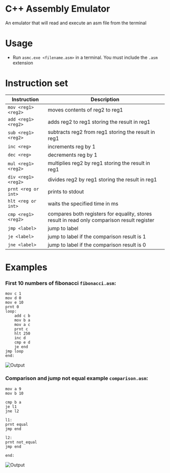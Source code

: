 # C++ Assembly Emulator
An emulator that will read and execute an asm file from the terminal

# Usage
- Run `asmc.exe <filename.asm>` in a terminal. You must include the `.asm` extension

# Instruction set
| Instruction         | Description |
| ------------------- | ----------- |
| `mov <reg1> <reg2>` | moves contents of reg2 to reg1 |
| `add <reg1> <reg2>` | adds reg2 to reg1 storing the result in reg1 |
| `sub <reg1> <reg2>` | subtracts reg2 from reg1 storing the result in reg1 |
| `inc <reg>`         | increments reg by 1 |
| `dec <reg>`         | decrements reg by 1 |
| `mul <reg1> <reg2>` | multiplies reg2 by reg1 storing the result in reg1 |
| `div <reg1> <reg2>` | divides reg2 by reg1 storing the result in reg1 |
| `prnt <reg or int>` | prints to stdout |
| `hlt <reg or int>`  | waits the specified time in ms |
| `cmp <reg1> <reg2>` | compares both registers for equality, stores result in read only comparison result register |
| `jmp <label>`       | jump to label |
| `je <label>`        | jump to label if the comparison result is 1 |
| `jne <label>`       | jump to label if the comparison result is 0 |

# Examples
### First 10 numbers of fibonacci `fibonacci.asm`:
```
mov c 1
mov d 0
mov e 10
prnt 0
loop:
    add c b
    mov b a
    mov a c
    prnt c
    hlt 250
    inc d
    cmp e d
    je end
jmp loop
end:
```
![Output](https://github.com/michael-gif/assembly-interpreter/blob/main/resources/fibonacci_output.png)

### Comparison and jump not equal example `comparison.asm`:
```
mov a 9
mov b 10

cmp b a
je l1
jne l2

l1:
prnt equal
jmp end

l2:
prnt not_equal
jmp end

end:
```
![Output](https://github.com/michael-gif/assembly-interpreter/blob/main/resources/jne_output.png)